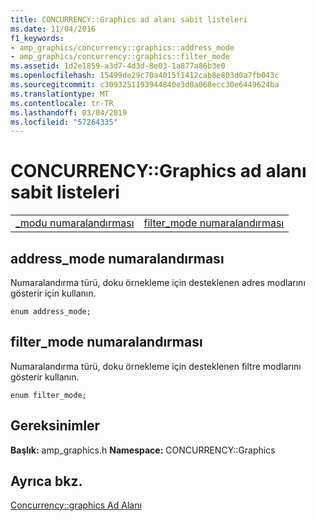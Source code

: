 ```yaml
---
title: CONCURRENCY::Graphics ad alanı sabit listeleri
ms.date: 11/04/2016
f1_keywords:
- amp_graphics/concurrency::graphics::address_mode
- amp_graphics/concurrency::graphics::filter_mode
ms.assetid: 1d2e1859-a3d7-4d3d-8e03-1a877a86b3e0
ms.openlocfilehash: 15499de29c70a4015f1412cab8e803d0a7fb043c
ms.sourcegitcommit: c3093251193944840e3d0a068ecc30e6449624ba
ms.translationtype: MT
ms.contentlocale: tr-TR
ms.lasthandoff: 03/04/2019
ms.locfileid: "57264335"
---
```

# <a name="concurrencygraphics-namespace-enums"></a>CONCURRENCY::Graphics ad alanı sabit listeleri

|||
|-|-|
|[_modu numaralandırması](#address_mode)|[filter_mode numaralandırması](#filter_mode)|

##  <a name="address_mode"></a>  address_mode numaralandırması

Numaralandırma türü, doku örnekleme için desteklenen adres modlarını gösterir için kullanın.

```
enum address_mode;
```

##  <a name="filter_mode"></a>  filter_mode numaralandırması

Numaralandırma türü, doku örnekleme için desteklenen filtre modlarını gösterir kullanın.

```
enum filter_mode;
```

## <a name="requirements"></a>Gereksinimler

**Başlık:** amp_graphics.h **Namespace:** CONCURRENCY::Graphics

## <a name="see-also"></a>Ayrıca bkz.

[Concurrency::graphics Ad Alanı](concurrency-graphics-namespace.md)
